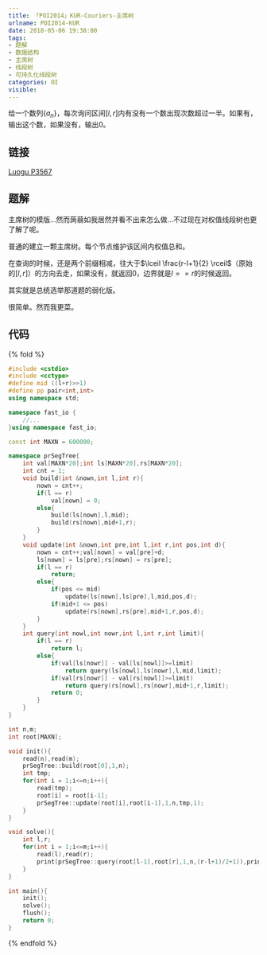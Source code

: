 ```yaml
---
title: 「POI2014」KUR-Couriers-主席树
urlname: POI2014-KUR
date: 2018-05-06 19:38:00
tags:
- 题解
- 数据结构
- 主席树
- 线段树
- 可持久化线段树
categories: OI
visible:
---
```


给一个数列$\{a_n\}$，每次询问区间$[l,r]$内有没有一个数出现次数超过一半。如果有，输出这个数，如果没有，输出$0$。

<!-- more -->

## 链接

[Luogu P3567](https://www.luogu.org/problemnew/show/P3567)

## 题解

主席树的模版...然而蒟蒻如我居然并看不出来怎么做...不过现在对权值线段树也更了解了呢。

普通的建立一颗主席树。每个节点维护该区间内权值总和。

在查询的时候，还是两个前缀相减，往大于$\lceil \frac{r-l+1}{2} \rceil$（原始的$[l,r]$）的方向去走，如果没有，就返回0，边界就是$l == r$的时候返回。

其实就是总统选举那道题的弱化版。

很简单。然而我更菜。

## 代码

{% fold %}
```cpp
#include <cstdio>
#include <cctype>
#define mid ((l+r)>>1)
#define pp pair<int,int>
using namespace std;

namespace fast_io {
    //...
}using namespace fast_io;

const int MAXN = 600000;

namespace prSegTree{
    int val[MAXN*20];int ls[MAXN*20],rs[MAXN*20];
    int cnt = 1;
    void build(int &nown,int l,int r){
        nown = cnt++;
        if(l == r)
            val[nown] = 0;
        else{
            build(ls[nown],l,mid);
            build(rs[nown],mid+1,r);
        }
    }
    void update(int &nown,int pre,int l,int r,int pos,int d){
        nown = cnt++;val[nown] = val[pre]+d;
        ls[nown] = ls[pre];rs[nown] = rs[pre];
        if(l == r)
            return;
        else{
            if(pos <= mid)
                update(ls[nown],ls[pre],l,mid,pos,d);
            if(mid+1 <= pos)
                update(rs[nown],rs[pre],mid+1,r,pos,d);
        }
    }
    int query(int nowl,int nowr,int l,int r,int limit){
        if(l == r)
            return l;
        else{
            if(val[ls[nowr]] - val[ls[nowl]]>=limit)
                return query(ls[nowl],ls[nowr],l,mid,limit);
            if(val[rs[nowr]] - val[rs[nowl]]>=limit)
                return query(rs[nowl],rs[nowr],mid+1,r,limit);
            return 0;
        }
    }
}

int n,m;
int root[MAXN];

void init(){
    read(n),read(m);
    prSegTree::build(root[0],1,n);
    int tmp;
    for(int i = 1;i<=n;i++){
        read(tmp);
        root[i] = root[i-1];
        prSegTree::update(root[i],root[i-1],1,n,tmp,1);
    }
}

void solve(){
    int l,r;
    for(int i = 1;i<=m;i++){
        read(l),read(r);
        print(prSegTree::query(root[l-1],root[r],1,n,(r-l+1)/2+1)),print('\n');
    }
}

int main(){
    init();
    solve();
    flush();
    return 0;
}
```
{% endfold %}
